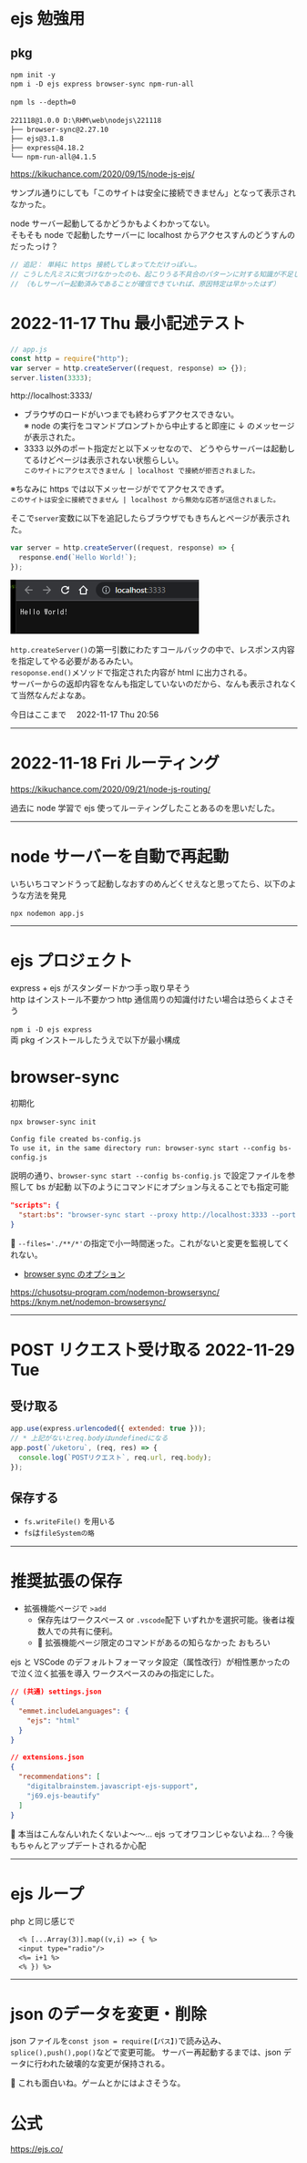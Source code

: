 # ejs 勉強用

## pkg

```
npm init -y
npm i -D ejs express browser-sync npm-run-all

npm ls --depth=0

221118@1.0.0 D:\RHM\web\nodejs\221118
├── browser-sync@2.27.10
├── ejs@3.1.8
├── express@4.18.2
└── npm-run-all@4.1.5
```

https://kikuchance.com/2020/09/15/node-js-ejs/

サンプル通りにしても「このサイトは安全に接続できません」となって表示されなかった。

node サーバー起動してるかどうかもよくわかってない。  
そもそも node で起動したサーバーに localhost からアクセスすんのどうすんのだったっけ？

```js
// 追記： 単純に https 接続してしまってただけっぽい…。
// こうした凡ミスに気づけなかったのも、起こりうる不具合のパターンに対する知識が不足しているせいだ。
// （もしサーバー起動済みであることが確信できていれば、原因特定は早かったはず）
```

# 2022-11-17 Thu 最小記述テスト

```js
// app.js
const http = require("http");
var server = http.createServer((request, response) => {});
server.listen(3333);
```

http://localhost:3333/

- ブラウザのロードがいつまでも終わらずアクセスできない。  
   ※ node の実行をコマンドプロンプトから中止すると即座に ↓ のメッセージが表示された。
- 3333 以外のポート指定だと以下メッセなので、
  どうやらサーバーは起動してるけどページは表示されない状態らしい。  
   `このサイトにアクセスできません | localhost で接続が拒否されました。`

※ちなみに https では以下メッセージがでてアクセスできず。  
 `このサイトは安全に接続できません | localhost から無効な応答が送信されました。`

そこで`server`変数に以下を追記したらブラウザでもきちんとページが表示された。

```js
var server = http.createServer((request, response) => {
  response.end(`Hello World!`);
});
```

![](/.docs/images/001.png)

`http.createServer()`の第一引数にわたすコールバックの中で、レスポンス内容を指定してやる必要があるみたい。  
`resoponse.end()`メソッドで指定された内容が html に出力される。  
サーバーからの返却内容をなんも指定していないのだから、なんも表示されなくて当然なんだよなあ。

今日はここまで　 2022-11-17 Thu 20:56

---

# 2022-11-18 Fri ルーティング

https://kikuchance.com/2020/09/21/node-js-routing/

過去に node 学習で ejs 使ってルーティングしたことあるのを思いだした。

---

# node サーバーを自動で再起動

いちいちコマンドうって起動しなおすのめんどくせえなと思ってたら、以下のような方法を発見

```
npx nodemon app.js
```

---

# ejs プロジェクト

express + ejs がスタンダードかつ手っ取り早そう  
http はインストール不要かつ http 通信周りの知識付けたい場合は恐らくよさそう

`npm i -D ejs express`  
両 pkg インストールしたうえで以下が最小構成

# browser-sync

初期化

`npx browser-sync init`

```
Config file created bs-config.js
To use it, in the same directory run: browser-sync start --config bs-config.js
```

説明の通り、`browser-sync start --config bs-config.js` で設定ファイルを参照して bs が起動
以下のようにコマンドにオプション与えることでも指定可能

```json
"scripts": {
  "start:bs": "browser-sync start --proxy http://localhost:3333 --port 3003 --files='./**/*'",
}
```

💬 `--files='./**/*'`の指定で小一時間迷った。これがないと変更を監視してくれない。

- [browser sync のオプション](https://browsersync.io/docs/command-line)

https://chusotsu-program.com/nodemon-browsersync/
https://knym.net/nodemon-browsersync/

---

# POST リクエスト受け取る 2022-11-29 Tue

## 受け取る

```js
app.use(express.urlencoded({ extended: true }));
// * 上記がないとreq.bodyはundefinedになる
app.post(`/uketoru`, (req, res) => {
  console.log(`POSTリクエスト`, req.url, req.body);
});
```

## 保存する

- `fs.writeFile()` を用いる
- `fs`は`fileSystemの略`

---

# 推奨拡張の保存

- 拡張機能ページで `>add`
  - 保存先はワークスペース or `.vscode`配下 いずれかを選択可能。後者は複数人での共有に便利。
  - 💬 拡張機能ページ限定のコマンドがあるの知らなかった おもろい

ejs と VSCode のデフォルトフォーマッタ設定（属性改行）が相性悪かったので泣く泣く拡張を導入
ワークスペースのみの指定にした。

```json
// (共通) settings.json
{
  "emmet.includeLanguages": {
    "ejs": "html"
  }
}
```

```json
// extensions.json
{
  "recommendations": [
    "digitalbrainstem.javascript-ejs-support",
    "j69.ejs-beautify"
  ]
}
```

💬 本当はこんなんいれたくないよ～～…
ejs ってオワコンじゃないよね…？今後もちゃんとアップデートされるか心配

---

# ejs ループ

php と同じ感じで

```ejs
  <% [...Array(3)].map((v,i) => { %>
  <input type="radio"/>
  <%= i+1 %>
  <% }) %>
```

---

# json のデータを変更・削除

json ファイルを`const json = require(【パス】)`で読み込み、`splice(),push(),pop()`などで変更可能。
サーバー再起動するまでは、json データに行われた破壊的な変更が保持される。

💬 これも面白いね。ゲームとかにはよさそうな。

# 公式

https://ejs.co/

